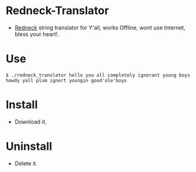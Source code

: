 # Redneck-Translator

- [Redneck](https://wikipedia.org/wiki/Redneck) string translator for Y'all, works Offline, wont use Internet, bless your heart!.


# Use

```console
$ ./redneck_translator hello you all completely ignorant young boys
howdy yall plum ignert youngin good'ole'boys
```


# Install

- Download it.


# Uninstall

- Delete it.
